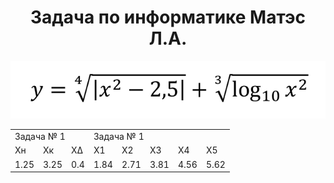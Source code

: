 <h1 align="center">Задача по информатике Матэс Л.А.</h1>

![Informatic_task](images/img1.png)

<table align="center">
	<tbody>
		<tr>
			<td colspan="3">Задача № 1</td>
			<td colspan="5">Задача № 1</td>
		</tr>
		<tr>
			<td>Xн</td>
			<td>Xк</td>
			<td>XΔ</td>
			<td>X1</td>
			<td>X2</td>
			<td>X3</td>
			<td>X4</td>
			<td>X5</td>
		</tr>
		<tr>
			<td>1.25</td>
			<td>3.25</td>
			<td>0.4</td>
			<td>1.84</td>
			<td>2.71</td>
			<td>3.81</td>
			<td>4.56</td>
			<td>5.62</td>
		</tr>
	</tbody>
</table>